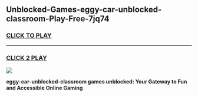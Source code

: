 
## Unblocked-Games-eggy-car-unblocked-classroom-Play-Free-7jq74
<h3>
<a href="https://premium76.site?title=eggy-car-unblocked-classroom&ref=18A1">CLICK TO PLAY</a></h3>
<hr>

<h3>
<a href="https://premium76.site?title=eggy-car-unblocked-classroom&ref=18A1">CLICK 2 PLAY</a>
  
</h3>

<a href="https://premium76.site?title=eggy-car-unblocked-classroom&ref=18A1"><img src="https://clearcache.store/games.png"></a>


**eggy-car-unblocked-classroom games unblocked: Your Gateway to Fun and Accessible Online Gaming**
